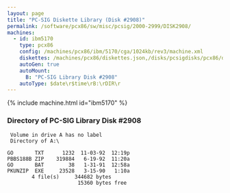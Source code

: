 ```yaml
---
layout: page
title: "PC-SIG Diskette Library (Disk #2908)"
permalink: /software/pcx86/sw/misc/pcsig/2000-2999/DISK2908/
machines:
  - id: ibm5170
    type: pcx86
    config: /machines/pcx86/ibm/5170/cga/1024kb/rev3/machine.xml
    diskettes: /machines/pcx86/diskettes.json,/disks/pcsigdisks/pcx86/diskettes.json
    autoGen: true
    autoMount:
      B: "PC-SIG Library Disk #2908"
    autoType: $date\r$time\rB:\rDIR\r
---
```


{% include machine.html id="ibm5170" %}

### Directory of PC-SIG Library Disk #2908

     Volume in drive A has no label
     Directory of A:\

    GO       TXT      1232  11-03-92  12:19p
    PBBS188B ZIP    319884   6-19-92  11:20a
    GO       BAT        38   1-31-91  12:58a
    PKUNZIP  EXE     23528   3-15-90   1:10a
            4 file(s)     344682 bytes
                           15360 bytes free
